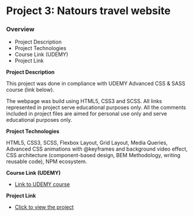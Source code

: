 # Project 3: Natours travel website
### Overview  
* Project Description  
* Project Technologies 
* Course Link (UDEMY)
* Project Link  
  
**Project Description**    

This project was done in compliance with UDEMY Advanced CSS & SASS course (link below).

The webpage was build using HTML5, CSS3 and SCSS.
 All links represented in project serve educational purposes only. All the comments included in project files are aimed for personal use only and serve educational purposes only.

**Project Technologies** 

HTML5, CSS3, SCSS, Flexbox Layout, Grid Layout, Media Queries, Advanced CSS animations with @keyframes and background video effect, CSS architecture (component-based design, BEM Methodology, writing reusable code), NPM ecosystem.

  
**Course Link (UDEMY)**  
  
* [Link to UDEMY course](https://www.udemy.com/course/advanced-css-and-sass/)  
  
**Project Link** 

* [Click to view the project](https://mariakonstantinov.github.io/Natours_travel_website/)

  
 
